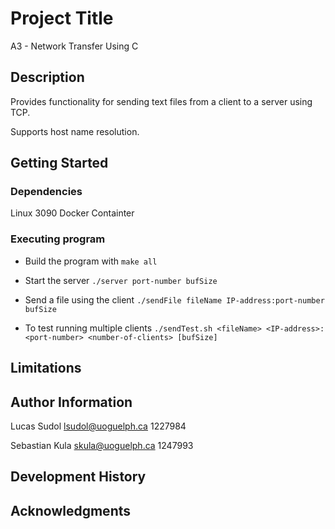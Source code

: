 # Project Title
A3 - Network Transfer Using C

## Description
Provides functionality for sending text files from a client to a server using TCP.

Supports host name resolution.

## Getting Started

### Dependencies
Linux 3090 Docker Containter

### Executing program
* Build the program with `make all`

* Start the server `./server port-number bufSize`

* Send a file using the client `./sendFile fileName IP-address:port-number bufSize`

* To test running multiple clients `./sendTest.sh <fileName> <IP-address>:<port-number> <number-of-clients> [bufSize]`

## Limitations

## Author Information
Lucas Sudol
lsudol@uoguelph.ca
1227984

Sebastian Kula
skula@uoguelph.ca
1247993

## Development History

## Acknowledgments


